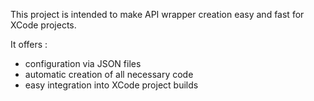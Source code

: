 This project is intended to make API wrapper creation easy and fast for XCode projects.

It offers :

- configuration via JSON files
- automatic creation of all necessary code
- easy integration into XCode project builds

